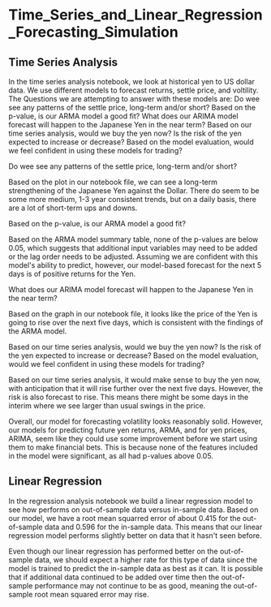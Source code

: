 # Time_Series_and_Linear_Regression_Forecasting_Simulation

## Time Series Analysis

In the time series analysis notebook, we look at historical yen to US dollar data. We use different models to forecast returns, settle price, and voltility. The Questions we are attempting to answer with these models are: Do wee see any patterns of the settle price, long-term and/or short? Based on the p-value, is our ARMA model a good fit? What does our ARIMA model forecast will happen to the Japanese Yen in the near term? Based on our time series analysis, would we buy the yen now? Is the risk of the yen expected to increase or decrease? Based on the model evaluation, would we feel confident in using these models for trading?

Do wee see any patterns of the settle price, long-term and/or short? 

Based on the plot in our notebook file, we can see a long-term strengthening of the Japanese Yen against the Dollar. There do seem to be some more medium, 1-3 year consistent trends, but on a daily basis, there are a lot of short-term ups and downs.

Based on the p-value, is our ARMA model a good fit? 

Based on the ARMA model summary table, none of the p-values are below 0.05, which suggests that additional input variables may need to be added or the lag order needs to be adjusted. Assuming we are confident with this model's ability to predict, however, our model-based forecast for the next 5 days is of positive returns for the Yen.

What does our ARIMA model forecast will happen to the Japanese Yen in the near term? 

Based on the graph in our notebook file, it looks like the price of the Yen is going to rise over the next five days, which is consistent with the findings of the ARMA model.

Based on our time series analysis, would we buy the yen now? Is the risk of the yen expected to increase or decrease? Based on the model evaluation, would we feel confident in using these models for trading?

Based on our time series analysis, it would make sense to buy the yen now, with anticipation that it will rise further over the next five days. However, the risk is also forecast to rise. This means there might be some days in the interim where we see larger than usual swings in the price. 

Overall, our model for forecasting volatility looks reasonably solid. However, our models for predicting future yen returns, ARMA, and for yen prices, ARIMA, seem like they could use some improvement before we start using them to make financial bets. This is because none of the features included in the model were significant, as all had p-values above 0.05.


## Linear Regression

In the regression analysis notebook we build a linear regression model to see how performs on out-of-sample data versus in-sample data. Based on our model, we have a root mean squarred error of about 0.415 for the out-of-sample data and 0.596 for the in-sample data. This means that our linear regression model performs slightly better on data that it hasn't seen before.

Even though our linear regression has performed better on the out-of-sample data, we should expect a higher rate for this type of data since the model is trained to predict the in-sample data as best as it can. It is possible that if additional data continued to be added over time then the out-of-sample performance may not continue to be as good, meaning the out-of-sample root mean squared error may rise.

